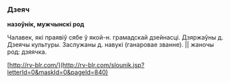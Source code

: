### Дзеяч
**назоўнік, мужчынскі род**

Чалавек, які праявіў сябе ў якой-н. грамадскай дзейнасці. Дзяржаўны д. Дзеячы культуры. Заслужаны д. навукі (ганаровае званне). || жаночы род: дзяячка.

<a rel="author">[http://rv-blr.com/](http://rv-blr.com/slounik.jsp?letterId=0&maskId=0&pageId=840)</a>
